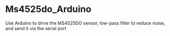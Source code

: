 # Ms4525do_Arduino
 Use Arduino to drive the MS4525DO sensor, low-pass filter to reduce noise, and send it via the serial port
